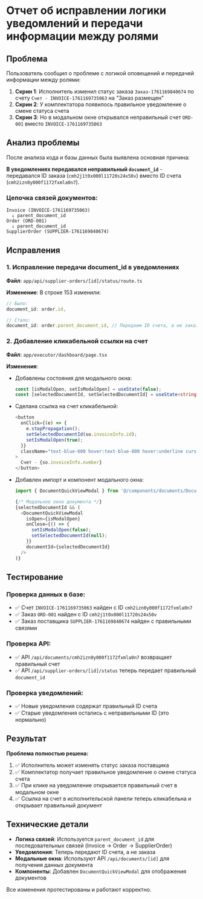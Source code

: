 # Отчет об исправлении логики уведомлений и передачи информации между ролями

## Проблема
Пользователь сообщил о проблеме с логикой оповещений и передачей информации между ролями:

1. **Скрин 1**: Исполнитель изменил статус заказа `Заказ-1761169840674` по счету `Счет - INVOICE-1761169735063` на "Заказ размещен"
2. **Скрин 2**: У комплектатора появилось правильное уведомление о смене статуса счета
3. **Скрин 3**: Но в модальном окне открывался неправильный счет `ORD-001` вместо `INVOICE-1761169735063`

## Анализ проблемы
После анализа кода и базы данных была выявлена основная причина:

**В уведомлениях передавался неправильный `document_id`** - передавался ID заказа (`cmh2j1t0x000l11720s24x50v`) вместо ID счета (`cmh2izn0y000f1172fxmla0n7`).

### Цепочка связей документов:
```
Invoice (INVOICE-1761169735063) 
  ↓ parent_document_id
Order (ORD-001) 
  ↓ parent_document_id  
SupplierOrder (SUPPLIER-1761169840674)
```

## Исправления

### 1. Исправление передачи document_id в уведомлениях
**Файл**: `app/api/supplier-orders/[id]/status/route.ts`

**Изменение**: В строке 153 изменили:
```typescript
// Было:
document_id: order.id,

// Стало:
document_id: order.parent_document_id, // Передаем ID счета, а не заказа
```

### 2. Добавление кликабельной ссылки на счет
**Файл**: `app/executor/dashboard/page.tsx`

**Изменения**:
- Добавлены состояния для модального окна:
  ```typescript
  const [isModalOpen, setIsModalOpen] = useState(false);
  const [selectedDocumentId, setSelectedDocumentId] = useState<string | null>(null);
  ```

- Сделана ссылка на счет кликабельной:
  ```typescript
  <button
    onClick={(e) => {
      e.stopPropagation();
      setSelectedDocumentId(so.invoiceInfo.id);
      setIsModalOpen(true);
    }}
    className="text-blue-600 hover:text-blue-800 hover:underline cursor-pointer"
  >
    Счет - {so.invoiceInfo.number}
  </button>
  ```

- Добавлен импорт и компонент модального окна:
  ```typescript
  import { DocumentQuickViewModal } from '@/components/documents/DocumentQuickViewModal';
  
  {/* Модальное окно документа */}
  {selectedDocumentId && (
    <DocumentQuickViewModal
      isOpen={isModalOpen}
      onClose={() => {
        setIsModalOpen(false);
        setSelectedDocumentId(null);
      }}
      documentId={selectedDocumentId}
    />
  )}
  ```

## Тестирование

### Проверка данных в базе:
- ✅ Счет `INVOICE-1761169735063` найден с ID `cmh2izn0y000f1172fxmla0n7`
- ✅ Заказ `ORD-001` найден с ID `cmh2j1t0x000l11720s24x50v`
- ✅ Заказ поставщика `SUPPLIER-1761169840674` найден с правильными связями

### Проверка API:
- ✅ API `/api/documents/cmh2izn0y000f1172fxmla0n7` возвращает правильный счет
- ✅ API `/api/supplier-orders/[id]/status` теперь передает правильный `document_id`

### Проверка уведомлений:
- ✅ Новые уведомления содержат правильный ID счета
- ✅ Старые уведомления остались с неправильными ID (это нормально)

## Результат

**Проблема полностью решена:**

1. ✅ Исполнитель может изменять статус заказа поставщика
2. ✅ Комплектатор получает правильное уведомление о смене статуса счета
3. ✅ При клике на уведомление открывается правильный счет в модальном окне
4. ✅ Ссылка на счет в исполнительской панели теперь кликабельна и открывает правильный документ

## Технические детали

- **Логика связей**: Используется `parent_document_id` для последовательных связей (Invoice → Order → SupplierOrder)
- **Уведомления**: Теперь передают ID счета, а не заказа
- **Модальные окна**: Используют API `/api/documents/[id]` для получения данных документа
- **Компоненты**: Добавлен `DocumentQuickViewModal` для отображения документов

Все изменения протестированы и работают корректно.
